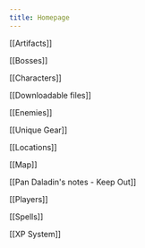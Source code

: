 ```yaml
---
title: Homepage
---
```

[[Artifacts]]

[[Bosses]]

[[Characters]]

[[Downloadable files]]

[[Enemies]]

[[Unique Gear]]

[[Locations]]

[[Map]]

[[Pan Daladin's notes - Keep Out]]

[[Players]]

[[Spells]]

[[XP System]]